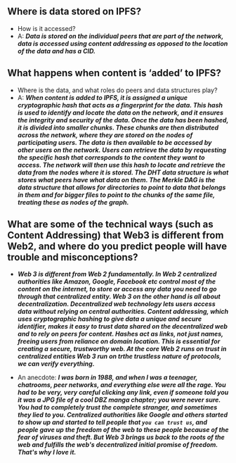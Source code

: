 ## Where is data stored on IPFS?
- How is it accessed?
- A: ***Data is stored on the individual peers that are part of the network, data is accessed using content addressing as opposed to the location of the data and has a CID.***
    
## What happens when content is ‘added’ to IPFS?
- Where is the data, and what roles do peers and data structures play?
- A: ***When content is added to IPFS, it is assigned a unique cryptographic hash that acts as a fingerprint for the data. This hash is used to identify and locate the data on the network, and it ensures the integrity and security of the data. Once the data has been hashed, it is divided into smaller chunks. These chunks are then distributed across the network, where they are stored on the nodes of participating users. The data is then available to be accessed by other users on the network. Users can retrieve the data by requesting the specific hash that corresponds to the content they want to access. The network will then use this hash to locate and retrieve the data from the nodes where it is stored. The DHT data structure is what stores what peers have what data on them. The Merkle DAG is the data structure that allows for directories to point to data that belongs in them and for bigger files to point to the chunks of the same file, treating these as nodes of the graph.***

## What are some of the technical ways (such as Content Addressing) that Web3 is different from Web2, and where do you predict people will have trouble and misconceptions?

- ***Web 3 is different from Web 2 fundamentally. In Web 2 centralized authorities like Amazon, Google, Facebook etc control most of the content on the internet, to store or access any data you need to go through that centralized entity. Web 3 on the other hand is all about decentralization. Decentralized web technology lets users access data without relying on central authorities. Content addressing, which uses cryptographic hashing to give data a unique and secure identifier, makes it easy to trust data shared on the decentralized web and to rely on peers for content. Hashes act as links, not just names, freeing users from reliance on domain location. This is essential for creating a secure, trustworthy web. At the core Web 2 runs on trust in centralized entities Web 3 run on trthe trustless nature of protocols, we can verify everything.***

- An anecdote: ***I was born in 1988, and when I was a teenager, chatrooms, peer networks, and everything else were all the rage. You had to be very, very careful clicking any link, even if someone told you it was a JPG file of a cool DBZ manga chapter; you were never sure. You had to completely trust the complete stranger, and sometimes they lied to you. Centralized authorities like Google and others started to show up and started to tell people that `you can trust us`, and people gave up the freedom of the web to these people because of the fear of viruses and theft. But Web 3 brings us back to the roots of the web and fulfills the web's decentralized initial promise of freedom. That's why I love it.***
